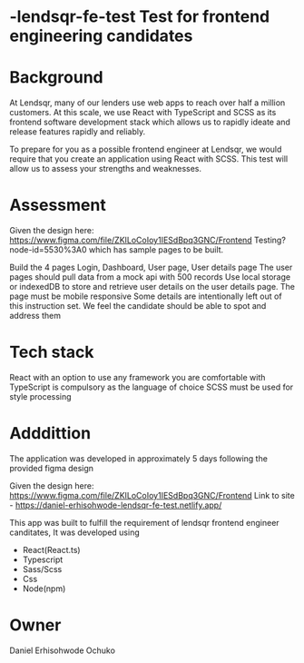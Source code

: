 # -lendsqr-fe-test Test for frontend engineering candidates

# Background
At Lendsqr, many of our lenders use web apps to reach over half a million customers. At this scale, we use React with TypeScript and SCSS as its frontend software development stack which allows us to rapidly ideate and release features rapidly and reliably.

To prepare for you as a possible frontend engineer at Lendsqr, we would require that you create an application using React with SCSS. This test will allow us to assess your strengths and weaknesses.

# Assessment
Given the design here: https://www.figma.com/file/ZKILoCoIoy1IESdBpq3GNC/Frontend
Testing?node-id=5530%3A0  which has sample pages to be built.

Build the 4 pages Login, Dashboard, User page, User details page
The user pages should pull data from a mock api with 500 records
Use local storage or indexedDB to store and retrieve user details on the user details page.
The page must be mobile responsive
Some details are intentionally left out of this instruction set. We feel the candidate should be able to spot and address them

# Tech stack
React with an option to use any framework you are comfortable with
TypeScript is compulsory as the language of choice
SCSS must be used for style processing

# Adddittion
The application was developed in approximately 5 days following the provided figma design

Given the design here: https://www.figma.com/file/ZKILoCoIoy1IESdBpq3GNC/Frontend
Link to site - https://daniel-erhisohwode-lendsqr-fe-test.netlify.app/

This app was built to fulfill the requirement of lendsqr frontend engineer canditates,
It was developed using 

- React(React.ts)
- Typescript
- Sass/Scss
- Css
- Node(npm)


# Owner
Daniel Erhisohwode Ochuko

